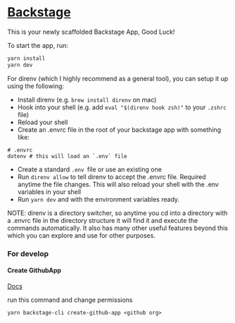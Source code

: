 # [Backstage](https://backstage.io)

This is your newly scaffolded Backstage App, Good Luck!

To start the app, run:

```sh
yarn install
yarn dev
```

For direnv (which I highly recommend as a general tool), you can setup it up using the following:

- Install direnv (e.g. `brew install direnv` on mac)
- Hook into your shell (e.g. add `eval "$(direnv hook zsh)"` to your `.zshrc` file)
- Reload your shell
- Create an .envrc file in the root of your backstage app with something like:

```
# .envrc
dotenv # this will load an `.env` file
```

- Create a standard `.env `file or use an existing one
- Run `direnv allow` to tell direnv to accept the .envrc file. Required anytime the file changes. This will also reload your shell with the .env variables in your shell
- Run `yarn dev` and with the environment variables ready.

NOTE: direnv is a directory switcher, so anytime you cd into a directory with a .envrc file in the directory structure it will find it and execute the commands automatically. It also has many other useful features beyond this which you can explore and use for other purposes.

### For develop

#### Create GithubApp

[Docs](https://backstage.io/docs/integrations/github/github-apps)

run this command and change permissions

```
yarn backstage-cli create-github-app <github org>
```
